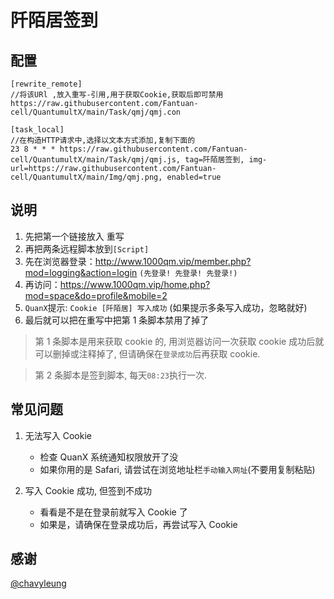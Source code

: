 
# 阡陌居签到

## 配置

```properties
[rewrite_remote]
//将该URl ,放入重写-引用,用于获取Cookie,获取后即可禁用
https://raw.githubusercontent.com/Fantuan-cell/QuantumultX/main/Task/qmj/qmj.con

[task_local]
//在构造HTTP请求中,选择以文本方式添加,复制下面的
23 8 * * * https://raw.githubusercontent.com/Fantuan-cell/QuantumultX/main/Task/qmj/qmj.js, tag=阡陌居签到, img-url=https://raw.githubusercontent.com/Fantuan-cell/QuantumultX/main/Img/qmj.png, enabled=true

```

## 说明

1. 先把第一个链接放入 重写
2. 再把两条远程脚本放到`[Script]`
3. 先在浏览器登录：http://www.1000qm.vip/member.php?mod=logging&action=login `(先登录! 先登录! 先登录!)`
4. 再访问：https://www.1000qm.vip/home.php?mod=space&do=profile&mobile=2
5. `QuanX`提示: `Cookie [阡陌居] 写入成功` (如果提示多条写入成功，忽略就好)
6. 最后就可以把在重写中把第 1 条脚本禁用了掉了

> 第 1 条脚本是用来获取 cookie 的, 用浏览器访问一次获取 cookie 成功后就可以删掉或注释掉了, 但请确保在`登录成功`后再获取 cookie.

> 第 2 条脚本是签到脚本, 每天`08:23`执行一次.

## 常见问题

1. 无法写入 Cookie

   - 检查 QuanX 系统通知权限放开了没
   - 如果你用的是 Safari, 请尝试在浏览地址栏`手动输入网址`(不要用复制粘贴)
2. 写入 Cookie 成功, 但签到不成功

   - 看看是不是在登录前就写入 Cookie 了
   - 如果是，请确保在登录成功后，再尝试写入 Cookie

## 感谢

[@chavyleung](https://github.com/chavyleung)

